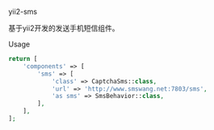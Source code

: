 yii2-sms

基于yii2开发的发送手机短信组件。

Usage
```php
return [   
    'components' => [
        'sms' => [
            'class' => CaptchaSms::class,
            'url' => 'http://www.smswang.net:7803/sms',
            'as sms' => SmsBehavior::class,
        ],
    ],
];
```



